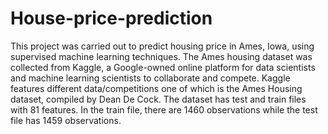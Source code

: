 # House-price-prediction
This project was carried out to predict housing price in Ames, Iowa, using supervised machine learning techniques. The Ames housing dataset was collected from Kaggle, a Google-owned online platform for data scientists and machine learning scientists to collaborate and compete. Kaggle features different data/competitions one of which is the Ames Housing dataset, compiled by Dean De Cock.
The dataset has test and train files with 81 features. In the train file, there are 1460 observations while the test file has 1459 observations.
